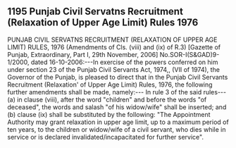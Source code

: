 ## 1195 Punjab Civil Servatns Recruitment (Relaxation of Upper Age Limit) Rules 1976
 
PUNJAB CIVIL SERVATNS RECRUITMENT (RELAXATION OF UPPER AGE LIMIT) RULES, 1976
(Amendments of Cls. (viii) and (ix) of R.3)
[Gazette of Punjab, Extraordinary, Part I, 29th November, 2006]
No.SOR-I(S&GAD)9-1/2000, dated 16-10-2006:---In exercise of the powers conferred on him under section 23 of the Punjab Civil Servants Act, 1974,, (VII of 1974), the Governor of the Punjab, is pleased to direct that in the Punjab Civil Servants Recruitment (Relaxation' of Upper Age Limit) Rules, 1976, the following further amendments shall be made, namely:---
In rule 3 of the said rules---
(a) in clause (viii), after the word "children" and before the words "of deceased", the words and salash "of his widow/wife" shall be inserted; and
(b) clause (ix) shall be substituted by the following:
"The Appointment Authority may grant relaxation in upper age limit, up to a maximum period of ten years, to the children or widow/wife of a civil servant, who dies while in service or is declared invalidated/incapacitated for further service".

